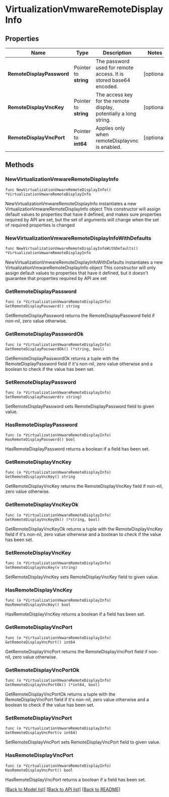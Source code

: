 # VirtualizationVmwareRemoteDisplayInfo

## Properties

Name | Type | Description | Notes
------------ | ------------- | ------------- | -------------
**RemoteDisplayPassword** | Pointer to **string** | The password used for remote access. It is stored base64 encoded. | [optional] 
**RemoteDisplayVncKey** | Pointer to **string** | The access key for the remote display, potentially a long string. | [optional] 
**RemoteDisplayVncPort** | Pointer to **int64** | Applies only when remoteDisplayvnc is enabled. | [optional] 

## Methods

### NewVirtualizationVmwareRemoteDisplayInfo

`func NewVirtualizationVmwareRemoteDisplayInfo() *VirtualizationVmwareRemoteDisplayInfo`

NewVirtualizationVmwareRemoteDisplayInfo instantiates a new VirtualizationVmwareRemoteDisplayInfo object
This constructor will assign default values to properties that have it defined,
and makes sure properties required by API are set, but the set of arguments
will change when the set of required properties is changed

### NewVirtualizationVmwareRemoteDisplayInfoWithDefaults

`func NewVirtualizationVmwareRemoteDisplayInfoWithDefaults() *VirtualizationVmwareRemoteDisplayInfo`

NewVirtualizationVmwareRemoteDisplayInfoWithDefaults instantiates a new VirtualizationVmwareRemoteDisplayInfo object
This constructor will only assign default values to properties that have it defined,
but it doesn't guarantee that properties required by API are set

### GetRemoteDisplayPassword

`func (o *VirtualizationVmwareRemoteDisplayInfo) GetRemoteDisplayPassword() string`

GetRemoteDisplayPassword returns the RemoteDisplayPassword field if non-nil, zero value otherwise.

### GetRemoteDisplayPasswordOk

`func (o *VirtualizationVmwareRemoteDisplayInfo) GetRemoteDisplayPasswordOk() (*string, bool)`

GetRemoteDisplayPasswordOk returns a tuple with the RemoteDisplayPassword field if it's non-nil, zero value otherwise
and a boolean to check if the value has been set.

### SetRemoteDisplayPassword

`func (o *VirtualizationVmwareRemoteDisplayInfo) SetRemoteDisplayPassword(v string)`

SetRemoteDisplayPassword sets RemoteDisplayPassword field to given value.

### HasRemoteDisplayPassword

`func (o *VirtualizationVmwareRemoteDisplayInfo) HasRemoteDisplayPassword() bool`

HasRemoteDisplayPassword returns a boolean if a field has been set.

### GetRemoteDisplayVncKey

`func (o *VirtualizationVmwareRemoteDisplayInfo) GetRemoteDisplayVncKey() string`

GetRemoteDisplayVncKey returns the RemoteDisplayVncKey field if non-nil, zero value otherwise.

### GetRemoteDisplayVncKeyOk

`func (o *VirtualizationVmwareRemoteDisplayInfo) GetRemoteDisplayVncKeyOk() (*string, bool)`

GetRemoteDisplayVncKeyOk returns a tuple with the RemoteDisplayVncKey field if it's non-nil, zero value otherwise
and a boolean to check if the value has been set.

### SetRemoteDisplayVncKey

`func (o *VirtualizationVmwareRemoteDisplayInfo) SetRemoteDisplayVncKey(v string)`

SetRemoteDisplayVncKey sets RemoteDisplayVncKey field to given value.

### HasRemoteDisplayVncKey

`func (o *VirtualizationVmwareRemoteDisplayInfo) HasRemoteDisplayVncKey() bool`

HasRemoteDisplayVncKey returns a boolean if a field has been set.

### GetRemoteDisplayVncPort

`func (o *VirtualizationVmwareRemoteDisplayInfo) GetRemoteDisplayVncPort() int64`

GetRemoteDisplayVncPort returns the RemoteDisplayVncPort field if non-nil, zero value otherwise.

### GetRemoteDisplayVncPortOk

`func (o *VirtualizationVmwareRemoteDisplayInfo) GetRemoteDisplayVncPortOk() (*int64, bool)`

GetRemoteDisplayVncPortOk returns a tuple with the RemoteDisplayVncPort field if it's non-nil, zero value otherwise
and a boolean to check if the value has been set.

### SetRemoteDisplayVncPort

`func (o *VirtualizationVmwareRemoteDisplayInfo) SetRemoteDisplayVncPort(v int64)`

SetRemoteDisplayVncPort sets RemoteDisplayVncPort field to given value.

### HasRemoteDisplayVncPort

`func (o *VirtualizationVmwareRemoteDisplayInfo) HasRemoteDisplayVncPort() bool`

HasRemoteDisplayVncPort returns a boolean if a field has been set.


[[Back to Model list]](../README.md#documentation-for-models) [[Back to API list]](../README.md#documentation-for-api-endpoints) [[Back to README]](../README.md)


